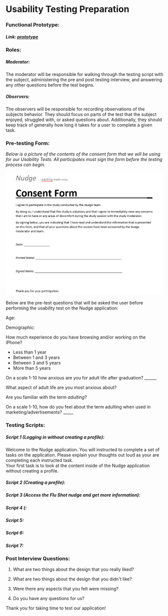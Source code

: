 # Usability Testing Preparation

### Functional Prototype:

##### Link: [prototype](https://www.lucidchart.com/documents/edit/2d4547e3-79f0-4fd7-b5ac-22e6a90989a5/0?shared=true) 


### Roles:

##### Moderator: 
The moderator will be responsible for walking through the testing script with the subject, administering the pre and post testing interview, and answering any other questions before the test begins.

##### Observers:
The observers will be responsible for recording observations of the subjects behavior. They should focus on parts of the test that the subject enjoyed, struggled with, or asked questions about. Additionally, they should keep track of generally how long it takes for a user to complete a given task.

### Pre-testing Form:
<i>Below is a picture of the contents of the consent form that we will be using for our Usability Tests. All participates must sign the form before the testing process can begin.</i>

<img src="img/NudgeConsentFormPicture.png"/>

Below are the pre-test questions that will be asked the user before performing the usability test on the Nudge application:

Age:<br>

Demographic: <br>

How much experience do you have browsing and/or working on the iPhone? <br>

- Less than 1 year<br>
- Between 1 and 3 years<br>
- Between 3 and 5 years<br>
- More than 5 years

On a scale 1-10 how anxious are you for adult life after graduation? ______

What aspect of adult life are you most anxious about?

Are you familiar with the term <i>adulting</i>?

On a scale 1-10, how do you feel about the term adulting when used in marketing/advertisements? _____


### Testing Scripts:

#####  Script 1 (Logging in without creating a profile):
 Welcome to the Nudge application. You will instructed to complete a set of tasks on the application. Please explain your thoughts out loud as your are completing each instructed task. <br>
 Your first task is to look at the content inside of the Nudge application without creating a profile. 

#####  Script 2 (Creating a profile):

#####  Script 3 (Access the Flu Shot nudge and get more information):

#####  Script 4 (:

#####  Script 5:

#####  Script 6:

#####  Script 7:

### Post Interview Questions:

1) What are two things about the design that you really liked?

2) What are two things about the design that you didn't like?

3) Were there any aspects that you felt were missing?

4) Do you have any questions for us?

Thank you for taking time to test our application!
